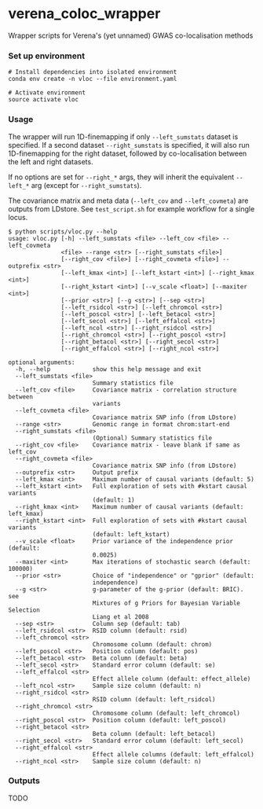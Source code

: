 # verena_coloc_wrapper
Wrapper scripts for Verena's (yet unnamed) GWAS co-localisation methods

### Set up environment
```
# Install dependencies into isolated environment
conda env create -n vloc --file environment.yaml

# Activate environment
source activate vloc
```

### Usage
The wrapper will run 1D-finemapping if only `--left_sumstats` dataset is specified. If a second dataset `--right_sumstats` is specified, it will also run 1D-finemapping for the right dataset, followed by co-localisation between the left and right datasets.

If no options are set for `--right_*` args, they will inherit the equivalent `--left_*` arg (except for `--right_sumstats`).

The covariance matrix and meta data (`--left_cov` and `--left_covmeta`) are outputs from LDstore. See `test_script.sh` for example workflow for a single locus.

```
$ python scripts/vloc.py --help
usage: vloc.py [-h] --left_sumstats <file> --left_cov <file> --left_covmeta
               <file> --range <str> [--right_sumstats <file>]
               [--right_cov <file>] [--right_covmeta <file>] --outprefix <str>
               [--left_kmax <int>] [--left_kstart <int>] [--right_kmax <int>]
               [--right_kstart <int>] [--v_scale <float>] [--maxiter <int>]
               [--prior <str>] [--g <str>] [--sep <str>]
               [--left_rsidcol <str>] [--left_chromcol <str>]
               [--left_poscol <str>] [--left_betacol <str>]
               [--left_secol <str>] [--left_effalcol <str>]
               [--left_ncol <str>] [--right_rsidcol <str>]
               [--right_chromcol <str>] [--right_poscol <str>]
               [--right_betacol <str>] [--right_secol <str>]
               [--right_effalcol <str>] [--right_ncol <str>]

optional arguments:
  -h, --help            show this help message and exit
  --left_sumstats <file>
                        Summary statistics file
  --left_cov <file>     Covariance matrix - correlation structure between
                        variants
  --left_covmeta <file>
                        Covariance matrix SNP info (from LDstore)
  --range <str>         Genomic range in format chrom:start-end
  --right_sumstats <file>
                        (Optional) Summary statistics file
  --right_cov <file>    Covariance matrix - leave blank if same as left_cov
  --right_covmeta <file>
                        Covariance matrix SNP info (from LDstore)
  --outprefix <str>     Output prefix
  --left_kmax <int>     Maximum number of causal variants (default: 5)
  --left_kstart <int>   Full exploration of sets with #kstart causal variants
                        (default: 1)
  --right_kmax <int>    Maximum number of causal variants (default: left_kmax)
  --right_kstart <int>  Full exploration of sets with #kstart causal variants
                        (default: left_kstart)
  --v_scale <float>     Prior variance of the independence prior (default:
                        0.0025)
  --maxiter <int>       Max iterations of stochastic search (default: 100000)
  --prior <str>         Choice of "independence" or "gprior" (default:
                        independence)
  --g <str>             g-parameter of the g-prior (default: BRIC). see
                        Mixtures of g Priors for Bayesian Variable Selection
                        Liang et al 2008
  --sep <str>           Column sep (default: tab)
  --left_rsidcol <str>  RSID column (default: rsid)
  --left_chromcol <str>
                        Chromosome column (default: chrom)
  --left_poscol <str>   Position column (default: pos)
  --left_betacol <str>  Beta column (default: beta)
  --left_secol <str>    Standard error column (default: se)
  --left_effalcol <str>
                        Effect allele column (default: effect_allele)
  --left_ncol <str>     Sample size column (default: n)
  --right_rsidcol <str>
                        RSID column (default: left_rsidcol)
  --right_chromcol <str>
                        Chromosome column (default: left_chromcol)
  --right_poscol <str>  Position column (default: left_poscol)
  --right_betacol <str>
                        Beta column (default: left_betacol)
  --right_secol <str>   Standard error column (default: left_secol)
  --right_effalcol <str>
                        Effect allele columns (default: left_effalcol)
  --right_ncol <str>    Sample size column (default: n)
```

### Outputs

TODO
